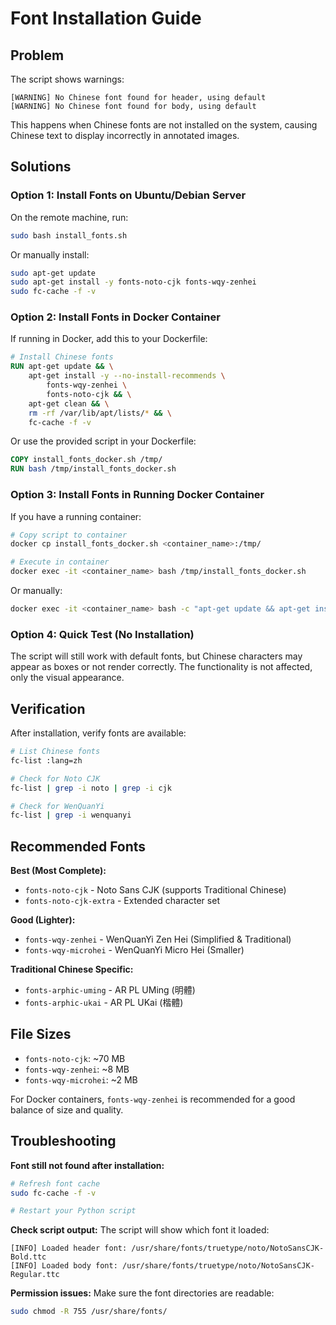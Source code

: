 # Font Installation Guide

## Problem
The script shows warnings:
```
[WARNING] No Chinese font found for header, using default
[WARNING] No Chinese font found for body, using default
```

This happens when Chinese fonts are not installed on the system, causing Chinese text to display incorrectly in annotated images.

## Solutions

### Option 1: Install Fonts on Ubuntu/Debian Server

On the remote machine, run:

```bash
sudo bash install_fonts.sh
```

Or manually install:

```bash
sudo apt-get update
sudo apt-get install -y fonts-noto-cjk fonts-wqy-zenhei
sudo fc-cache -f -v
```

### Option 2: Install Fonts in Docker Container

If running in Docker, add this to your Dockerfile:

```dockerfile
# Install Chinese fonts
RUN apt-get update && \
    apt-get install -y --no-install-recommends \
        fonts-wqy-zenhei \
        fonts-noto-cjk && \
    apt-get clean && \
    rm -rf /var/lib/apt/lists/* && \
    fc-cache -f -v
```

Or use the provided script in your Dockerfile:

```dockerfile
COPY install_fonts_docker.sh /tmp/
RUN bash /tmp/install_fonts_docker.sh
```

### Option 3: Install Fonts in Running Docker Container

If you have a running container:

```bash
# Copy script to container
docker cp install_fonts_docker.sh <container_name>:/tmp/

# Execute in container
docker exec -it <container_name> bash /tmp/install_fonts_docker.sh
```

Or manually:

```bash
docker exec -it <container_name> bash -c "apt-get update && apt-get install -y fonts-noto-cjk fonts-wqy-zenhei"
```

### Option 4: Quick Test (No Installation)

The script will still work with default fonts, but Chinese characters may appear as boxes or not render correctly. The functionality is not affected, only the visual appearance.

## Verification

After installation, verify fonts are available:

```bash
# List Chinese fonts
fc-list :lang=zh

# Check for Noto CJK
fc-list | grep -i noto | grep -i cjk

# Check for WenQuanYi
fc-list | grep -i wenquanyi
```

## Recommended Fonts

**Best (Most Complete):**
- `fonts-noto-cjk` - Noto Sans CJK (supports Traditional Chinese)
- `fonts-noto-cjk-extra` - Extended character set

**Good (Lighter):**
- `fonts-wqy-zenhei` - WenQuanYi Zen Hei (Simplified & Traditional)
- `fonts-wqy-microhei` - WenQuanYi Micro Hei (Smaller)

**Traditional Chinese Specific:**
- `fonts-arphic-uming` - AR PL UMing (明體)
- `fonts-arphic-ukai` - AR PL UKai (楷體)

## File Sizes

- `fonts-noto-cjk`: ~70 MB
- `fonts-wqy-zenhei`: ~8 MB
- `fonts-wqy-microhei`: ~2 MB

For Docker containers, `fonts-wqy-zenhei` is recommended for a good balance of size and quality.

## Troubleshooting

**Font still not found after installation:**
```bash
# Refresh font cache
sudo fc-cache -f -v

# Restart your Python script
```

**Check script output:**
The script will show which font it loaded:
```
[INFO] Loaded header font: /usr/share/fonts/truetype/noto/NotoSansCJK-Bold.ttc
[INFO] Loaded body font: /usr/share/fonts/truetype/noto/NotoSansCJK-Regular.ttc
```

**Permission issues:**
Make sure the font directories are readable:
```bash
sudo chmod -R 755 /usr/share/fonts/
```
